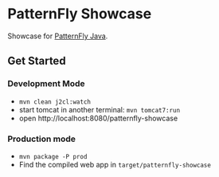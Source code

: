 # PatternFly Showcase

Showcase for [PatternFly Java](https://github.com/patternfly-java/patternfly-java).

## Get Started

### Development Mode

- `mvn clean j2cl:watch`
- start tomcat in another terminal: `mvn tomcat7:run`
- open http://localhost:8080/patternfly-showcase

### Production mode

- `mvn package -P prod`
- Find the compiled web app in `target/patternfly-showcase`
